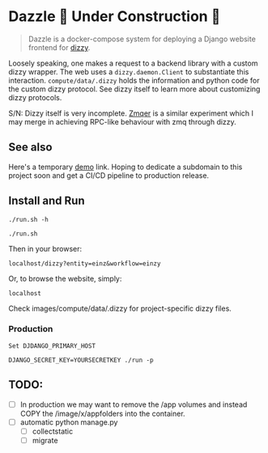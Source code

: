 # Dazzle  🚧 Under Construction 🚧

> Dazzle is a docker-compose system for deploying a Django website frontend for [dizzy](https://github.com/GRAYgoose124/dizzy).


Loosely speaking, one makes a request to a backend library with a custom dizzy wrapper. The web uses a `dizzy.daemon.Client` to substantiate this interaction. `compute/data/.dizzy` holds the information and python code for the custom dizzy protocol. See dizzy itself to learn more about customizing dizzy protocols.

S/N: Dizzy itself is very incomplete. [Zmqer](https://github.com/GRAYgoose124/codespace_play/tree/main/zmqer) is a similar experiment which I may merge in achieving RPC-like behaviour with zmq through dizzy.

## See also 

Here's a temporary [demo](http://piedhyper.space) link. Hoping to dedicate a subdomain to this project soon and get a CI/CD pipeline to production release.


## Install and Run

    ./run.sh -h

    ./run.sh

Then in your browser:

    localhost/dizzy?entity=einz&workflow=einzy

Or, to browse the website, simply:

    localhost

Check images/compute/data/.dizzy for project-specific dizzy files.

### Production
    Set DJDANGO_PRIMARY_HOST

    DJANGO_SECRET_KEY=YOURSECRETKEY ./run -p

## TODO:
- [ ] In production we may want to remove the /app volumes and instead COPY the /image/x/appfolders into the container.
- [ ] automatic python manage.py 
  - [ ] collectstatic
  - [ ] migrate